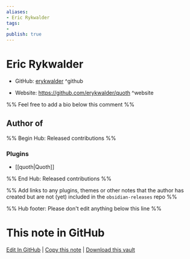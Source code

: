```yaml
---
aliases:
- Eric Rykwalder
tags:
- 
publish: true
---
```


# Eric Rykwalder

- GitHub: [erykwalder](https://github.com/erykwalder/) ^github
<!-- - Discord: `@` ^discord-->
- Website: <https://github.com/erykwalder/quoth> ^website
<!-- - [[Publish sites|Publish site]]: ^publish-->

%% Feel free to add a bio below this comment %%


## Author of

%% Begin Hub: Released contributions %%
### Plugins
- [[quoth|Quoth]]

%% End Hub: Released contributions %%

%% Add links to any plugins, themes or other notes that the author has created but are not (yet) included in the `obsidian-releases` repo %%

<!--
### Unlisted plugins
-->

<!--
### Others

- 
-->

<!--
## Sponsor this author

- [[GitHub sponsors]]: [Sponsor @erykwalder on GitHub Sponsors](https://github.com/sponsors/erykwalder) ^github-sponsor
- [[Buy me a coffee]]: ^buy-me-a-coffee
- [[PayPal]]: ^paypal
- [[Patreon]]: ^patreon

-->

<!--
## Follow this author

- [[YouTube Channels|On YouTube]]: ^youtube
- Twitter: ^twitter
- ...
-->

%% Hub footer: Please don't edit anything below this line %%

# This note in GitHub

<span class="git-footer">[Edit In GitHub](https://github.dev/obsidian-community/obsidian-hub/blob/main/01%20-%20Community/People/erykwalder.md "git-hub-edit-note") | [Copy this note](https://raw.githubusercontent.com/obsidian-community/obsidian-hub/main/01%20-%20Community/People/erykwalder.md "git-hub-copy-note") | [Download this vault](https://github.com/obsidian-community/obsidian-hub/archive/refs/heads/main.zip "git-hub-download-vault") </span>
